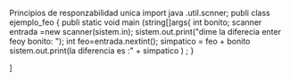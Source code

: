 Principios de responzabilidad unica 
import java .util.scnner;
publi class ejemplo_feo {
publi static void main (string[]args{
int bonito;
scanner entrada =new scanner(sistem.in);
sistem.out.print("dime la diferecia enter feoy bonito: ");
int feo=entrada.nextint();
simpatico = feo + bonito
sistem.out.print(la diferencia es :" + simpatico ) ;
}

]
